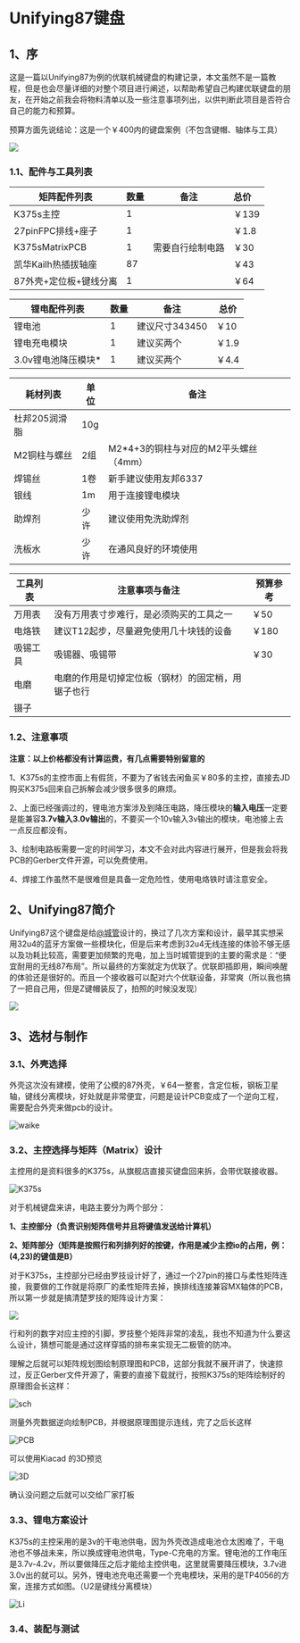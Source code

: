 # Unifying87键盘

## 1、序

这是一篇以Unifying87为例的优联机械键盘的构建记录，本文虽然不是一篇教程，但是也会尽量详细的对整个项目进行阐述，以帮助希望自己构建优联键盘的朋友，在开始之前我会将物料清单以及一些注意事项列出，以供判断此项目是否符合自己的能力和预算。

预算方面先说结论：这是一个￥400内的键盘案例（不包含键帽、轴体与工具）

![](https://i.imgur.com/0JSJ8QS.jpg)

### 1.1、配件与工具列表

| 矩阵配件列表           | 数量 | 备注             | 总价  |
| ---------------------- | ---- | ---------------- | :---- |
| K375s主控              | 1    |                  | ￥139 |
| 27pinFPC排线+座子      | 1    |                  | ￥1.8 |
| K375sMatrixPCB         | 1    | 需要自行绘制电路 | ￥30  |
| 凯华Kailh热插拔轴座    | 87   |                  | ￥43  |
| 87外壳+定位板+键线分离 | 1    |                  | ￥64  |



| 锂电配件列表        | 数量 | 备注           | 总价  |
| ------------------- | ---- | -------------- | ----- |
| 锂电池              | 1    | 建议尺寸343450 | ￥10  |
| 锂电充电模块        | 1    | 建议买两个     | ￥1.9 |
| 3.0v锂电池降压模块* | 1    | 建议买两个     | ￥4.4 |

[^]: *购买此模块的时候需要注意输入电压范围，锂电池是4.2v~3.7v



| 耗材列表      | 单位 | 备注                                  |
| ------------- | ---- | ------------------------------------- |
| 杜邦205润滑脂 | 10g  |                                       |
| M2铜柱与螺丝  | 2组  | M2*4+3的铜柱与对应的M2平头螺丝（4mm） |
| 焊锡丝        | 1卷  | 新手建议使用友邦6337                  |
| 银线          | 1m   | 用于连接锂电模块                      |
| 助焊剂        | 少许 | 建议使用免洗助焊剂                    |
| 洗板水        | 少许 | 在通风良好的环境使用                  |



| 工具列表 | 注意事项与备注                                     | 预算参考 |
| -------- | -------------------------------------------------- | -------- |
| 万用表   | 没有万用表寸步难行，是必须购买的工具之一           | ￥50     |
| 电烙铁   | 建议T12起步，尽量避免使用几十块钱的设备            | ￥180    |
| 吸锡工具 | 吸锡器、吸锡带                                     | ￥30     |
| 电磨     | 电磨的作用是切掉定位板（钢材）的固定梢，用锯子也行 |          |
| 镊子     |                                                    |          |



### 1.2、注意事项

**注意：以上价格都没有计算运费，有几点需要特别留意的**

1、K375s的主控市面上有假货，不要为了省钱去闲鱼买￥80多的主控，直接去JD购买K375s回来自己拆解会减少很多很多的麻烦。

2、上面已经强调过的，锂电池方案涉及到降压电路，降压模块的**输入电压**一定要是能兼容**3.7v输入3.0v输出**的，不要买一个10v输入3v输出的模块，电池接上去一点反应都没有。

3、绘制电路板需要一定的时间学习，本文不会对此内容进行展开，但是我会将我PCB的Gerber文件开源，可以免费使用。

4、焊接工作虽然不是很难但是具备一定危险性，使用电烙铁时请注意安全。



## 2、Unifying87简介

Unifying87这个键盘是给[@城管](https://space.bilibili.com/7333114/?spm_id_from=333.999.0.0)设计的，换过了几次方案和设计，最早其实想采用32u4的蓝牙方案做一些模块化，但是后来考虑到32u4无线连接的体验不够无感以及功耗比较高，需要更加频繁的充电，加上当时城管提到的主要的需求是：“便宜耐用的无线87布局”。所以最终的方案就定为优联了。优联即插即用，瞬间唤醒的体验还是很好的。而且一个接收器可以配对六个优联设备，非常爽（所以我也搞了一把自己用，但是Z键帽装反了，拍照的时候没发现）

![](https://i.imgur.com/f75S1wG.jpg)

## 3、选材与制作

### 3.1、外壳选择

外壳这次没有建模，使用了公模的87外壳，￥64一整套，含定位板，钢板卫星轴，键线分离模块，好处就是非常便宜，问题是设计PCB变成了一个逆向工程，需要配合外壳来做pcb的设计。

![waike](https://i.imgur.com/sd7XBcz.png)

### 3.2、主控选择与矩阵（Matrix）设计

主控用的是资料很多的K375s，从旗舰店直接买键盘回来拆，会带优联接收器。

![K375s](https://i.imgur.com/tbDBJ25.png)

对于机械键盘来讲，电路主要分为两个部分：

**1、主控部分（负责识别矩阵信号并且将键值发送给计算机）**

**2、矩阵部分（矩阵是按照行和列排列好的按键，作用是减少主控io的占用，例：(4,23)的键值是B）**

对于K375s，主控部分已经由罗技设计好了，通过一个27pin的接口与柔性矩阵连接，我要做的工作就是将原厂的柔性矩阵去掉，换排线连接兼容MX轴体的PCB，所以第一步就是搞清楚罗技的矩阵设计方案：

![](https://i.imgur.com/k8Vt36F.png)

行和列的数字对应主控的引脚，罗技整个矩阵非常的凌乱，我也不知道为什么要这么设计，猜想可能是通过这样穿插的排布来实现无二极管的防冲。

理解之后就可以矩阵规划图绘制原理图和PCB，这部分我就不展开讲了，快速掠过，反正Gerber文件开源了，需要的直接下载就行，按照K375s的矩阵绘制好的原理图会长这样：

![sch](https://i.imgur.com/k8Vt36F.png)

测量外壳数据逆向绘制PCB，并根据原理图提示连线，完了之后长这样

![PCB](https://i.imgur.com/zLh7J0M.png)

可以使用Kiacad 的3D预览

![3D](https://i.imgur.com/pvIGPdz.png)

确认没问题之后就可以交给厂家打板

### 3.3、锂电方案设计

K375s的主控采用的是3v的干电池供电，因为外壳改造成电池仓太困难了，干电池也不够战未来，所以换成锂电池供电，Type-C充电的方案。锂电池的工作电压是3.7v-4.2v，所以要做降压之后才能给主控供电，这里就需要降压模块，3.7v进3.0v出的就可以。另外，锂电池充电还需要一个充电模块，采用的是TP4056的方案，连接方式如图。（U2是键线分离模块）

![Li](https://i.imgur.com/LuuMA7N.png)





### 3.4、装配与测试

